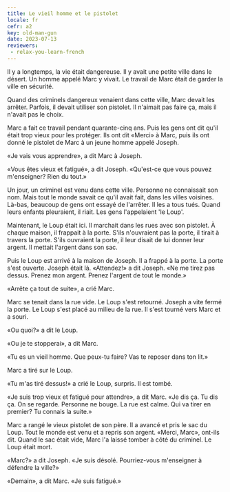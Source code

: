 ```yaml
---
title: Le vieil homme et le pistolet
locale: fr
cefr: a2
key: old-man-gun
date: 2023-07-13
reviewers:
 - relax-you-learn-french
---
```


Il y a longtemps, la vie était dangereuse. Il y avait une petite ville dans le désert. Un homme appelé Marc y vivait. Le travail de Marc était de garder la ville en sécurité.

Quand des criminels dangereux venaient dans cette ville, Marc devait les arrêter. Parfois, il devait utiliser son pistolet. Il n'aimait pas faire ça, mais il n'avait pas le choix.

Marc a fait ce travail pendant quarante-cinq ans. Puis les gens ont dit qu'il était trop vieux pour les protéger. Ils ont dit «Merci» à Marc, puis ils ont donné le pistolet de Marc à un jeune homme appelé Joseph.

«Je vais vous apprendre», a dit Marc à Joseph.

«Vous êtes vieux et fatigué», a dit Joseph. «Qu'est-ce que vous pouvez m'enseigner? Rien du tout.»

Un jour, un criminel est venu dans cette ville. Personne ne connaissait son nom. Mais tout le monde savait ce qu'il avait fait, dans les villes voisines. Là-bas, beaucoup de gens ont essayé de l'arrêter. Il les a tous tués. Quand leurs enfants pleuraient, il riait. Les gens l'appelaient 'le Loup'.

Maintenant, le Loup était ici. Il marchait dans les rues avec son pistolet. À chaque maison, il frappait à la porte. S'ils n'ouvraient pas la porte, il tirait à travers la porte. S'ils ouvraient la porte, il leur disait de lui donner leur argent. Il mettait l'argent dans son sac.

Puis le Loup est arrivé à la maison de Joseph. Il a frappé à la porte. La porte s'est ouverte. Joseph était là. «Attendez!» a dit Joseph. «Ne me tirez pas dessus. Prenez mon argent. Prenez l'argent de tout le monde.»

«Arrête ça tout de suite», a crié Marc.

Marc se tenait dans la rue vide. Le Loup s'est retourné. Joseph a vite fermé la porte. Le Loup s'est placé au milieu de la rue. Il s'est tourné vers Marc et a souri.

«Ou quoi?» a dit le Loup.

«Ou je te stopperai», a dit Marc.

«Tu es un vieil homme. Que peux-tu faire? Vas te reposer dans ton lit.»

Marc a tiré sur le Loup.

«Tu m'as tiré dessus!» a crié le Loup, surpris. Il est tombé.

«Je suis trop vieux et fatigué pour attendre», a dit Marc. «Je dis ça. Tu dis ça. On se regarde. Personne ne bouge. La rue est calme. Qui va tirer en premier? Tu connais la suite.»

Marc a rangé le vieux pistolet de son père. Il a avancé et pris le sac du Loup. Tout le monde est venu et a repris son argent. «Merci, Marc», ont-ils dit. Quand le sac était vide, Marc l'a laissé tomber à côté du criminel. Le Loup était mort.

«Marc?» a dit Joseph. «Je suis désolé. Pourriez-vous m'enseigner à défendre la ville?»

«Demain», a dit Marc. «Je suis fatigué.»